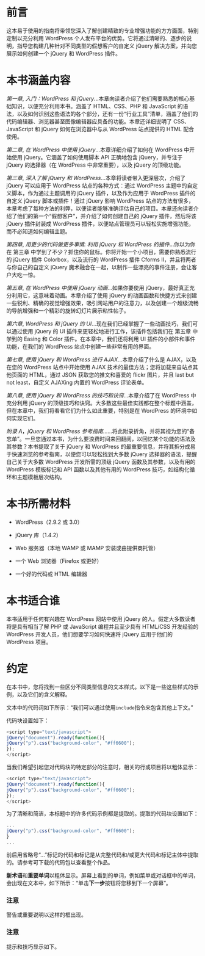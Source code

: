 # 前言

这本易于使用的指南将带领您深入了解创建精致的专业增强功能的方方面面，特别定制以充分利用 WordPress 个人发布平台的优势。它将通过清晰的、逐步的说明，指导您构建几种针对不同类型的假想客户的自定义 jQuery 解决方案，并向您展示如何创建一个 jQuery 和 WordPress 插件。

# 本书涵盖内容

*第一章*, *入门：WordPress 和 jQuery*...本章向读者介绍了他们需要熟悉的核心基础知识，以便充分利用本书。涵盖了 HTML、CSS、PHP 和 JavaScript 的语法，以及如何识别这些语法的各个部分，还有一份“行业工具”清单，涵盖了他们的代码编辑器、浏览器甚至图像编辑器应具备的功能。本章还详细说明了 CSS、JavaScript 和 jQuery 如何在浏览器中与从 WordPress 站点提供的 HTML 配合使用。

*第二章*, *在 WordPress 中使用 jQuery*...本章详细介绍了如何在 WordPress 中开始使用 jQuery。它涵盖了如何使用脚本 API 正确地包含 jQuery，并专注于 jQuery 的选择器（在 WordPress 中非常重要），以及 jQuery 的顶级功能。

*第三章*, *深入了解 jQuery 和 WordPress*...本章将读者带入更深层次，介绍了 jQuery 可以应用于 WordPress 站点的各种方式：通过 WordPress 主题中的自定义脚本，作为通过主题调用的 jQuery 插件，以及作为应用于 WordPress 插件的自定义 jQuery 脚本或插件！通过 jQuery 影响 WordPress 站点的方法有很多，本章考虑了每种方法的利弊，以便读者能够准确评估自己的项目。本章还向读者介绍了他们的第一个“假想客户”，并介绍了如何创建自己的 jQuery 插件，然后将该 jQuery 插件封装成 WordPress 插件，以便站点管理员可以轻松实施增强功能，而不必知道如何编辑主题。

*第四章*, *用更少的代码做更多事情: 利用 jQuery 和 WordPress 的插件*...你以为你在 第三章 中学到了不少？抓住你的鼠标。你将开始一个小项目，需要你熟悉流行的 jQuery 插件 Colorbox，以及流行的 WordPress 插件 Cforms II，并且将两者与你自己的自定义 jQuery 魔术融合在一起，以制作一些漂亮的事件注册，会让客户大吃一惊。

*第五章*, *在 WordPress 中使用 jQuery 动画*...如果你要使用 jQuery，最好真正充分利用它，这意味着动画。本章介绍了使用 jQuery 的动画函数和快捷方式来创建一些锐利、精确的视觉增强效果，吸引网站用户的注意力，以及创建一个超级流畅的导航增强和一个精彩的旋转幻灯片展示粘性帖子。

*第六章*, *WordPress 和 jQuery 的 UI*...现在我们已经掌握了一些动画技巧，我们可以通过使用 jQuery 的 UI 插件来更轻松地进行工作，该插件包括我们在 第五章 中学到的 Easing 和 Color 插件。在本章中，我们还将利用 UI 插件的小部件和事件功能，在我们的 WordPress 站点中创建一些非常有用的界面。

*第七章*, *使用 jQuery 和 WordPress 进行 AJAX*...本章介绍了什么是 AJAX，以及在您的 WordPress 站点中开始使用 AJAX 技术的最佳方法；您将加载来自站点其他页面的 HTML，通过 JSON 获取您的推文和喜爱的 flickr 图片，并且 last but not least，自定义 AJAXing 内置的 WordPress 评论表单。

*第八章*, *使用 jQuery 和 WordPress 的技巧和诀窍*...本章介绍了在 WordPress 中充分利用 jQuery 的顶级技巧和诀窍。大多数这些最佳实践都在整个标题中涵盖，但在本章中，我们将看看它们为什么如此重要，特别是在 WordPress 的环境中如何实现它们。

*附录 A*，*jQuery 和 WordPress 参考指南*……将此附录折角，并将其视为您的“备忘单”。一旦您通过本书，为什么要浪费时间来回翻阅，以回忆某个功能的语法及其参数？本书提取了关于 jQuery 和 WordPress 的最重要信息，并将其拆分成易于快速浏览的参考指南，以便您可以轻松找到大多数 jQuery 选择器的语法，提醒自己关于大多数 WordPress 开发所需的顶级 jQuery 函数及其参数，以及有用的 WordPress 模板标记和 API 函数以及其他有用的 WordPress 技巧，如结构化循环和主题模板层次结构。

# 本书所需材料

+   WordPress（2.9.2 或 3.0）

+   jQuery 库（1.4.2）

+   Web 服务器（本地 WAMP 或 MAMP 安装或由提供商托管）

+   一个 Web 浏览器（Firefox 或更好）

+   一个好的代码或 HTML 编辑器

# 本书适合谁

本书适用于任何有兴趣在 WordPress 网站中使用 jQuery 的人。假定大多数读者将是具有相当了解 PHP 或 JavaScript 编程并且至少具有 HTML/CSS 开发经验的 WordPress 开发人员，他们想要学习如何快速将 jQuery 应用于他们的 WordPress 项目。

# 约定

在本书中，您将找到一些区分不同类型信息的文本样式。以下是一些这些样式的示例，以及它们的含义解释。

文本中的代码词如下所示：“我们可以通过使用`include`指令来包含其他上下文。”

代码块设置如下：

```js
<script type="text/javascript">
jQuery("document").ready(function(){
jQuery("p").css("background-color", "#ff6600");
});
</script>

```

当我们希望引起您对代码块的特定部分的注意时，相关的行或项目将以粗体显示：

```js
<script type="text/javascript">
jQuery("document").ready(function(){
jQuery("p").css("background-color", "#ff6600");
});
</script>

```

为了清晰和简洁，本标题中的许多代码示例都是提取的。提取的代码块设置如下：

```js
...
jQuery("p").css("background-color", "#ff6600");
}
...

```

前后用省略号“…”标记的代码和标记是从完整代码和/或更大代码和标记主体中提取的。请参考可下载的代码包以查看整个作品。

**新术语**和**重要单词**以粗体显示。屏幕上看到的单词，例如菜单或对话框中的单词，会出现在文本中，如下所示：“单击**下一步**按钮将您移到下一个屏幕”。

### 注意

警告或重要说明以这样的框出现。

### 注意

提示和技巧显示如下。
